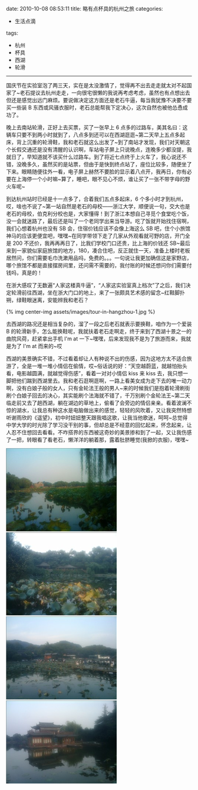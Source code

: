date: 2010-10-08 08:53:11
title: 略有点杯具的杭州之旅
categories:

- 生活点滴

tags:

- 杭州
- 杯具
- 西湖
- 轮滑

---

国庆节在实验室泡了两三天，实在是太没激情了，觉得再不出去走走就太对不起国家了~老石提议去杭州走走，一向很宅很懒的我说再考虑考虑，虽然也有点想出去但还是感觉出远门麻烦。要说做决定这方面还是老石牛逼，每当我犹豫不决要不要买一些装 B 东西或风骚衣服时，老石总能帮我下定决心，这次自然也被他怂恿成功了。

<!--more-->

晚上去南站轮滑，正好上去买票，买了一张早上 6 点多的过路车，美其名曰：这辆车只要不到两小时就到了，八点多到还可以在西湖逛逛~第二天早上五点多起床，背上沉重的轮滑鞋，我和老石就这么出发了~到了南站才发现，我们对天朝这个长假交通还是没有清醒的认识啊，车站电子屏上只说晚点，连晚多少都没提，我就日了，早知道就不该买什么过路车。到了将近七点终于上火车了，我心说还不错，没晚多久，虽然买的是站票，但由于是快到终点站了，座位比较多，随便坐了下来。眼睛随便往外一看，电子屏上赫然不要脸的显示着八点开，我再日，你有必要在上海停一个小时嘛~算了，睡吧，眼不见心不烦，谁让买了一张不带字母的野火车呢~

到达杭州站时已经是十一点多了，合着我们五点多起床，6 个多小时才到杭州，哎，啥也不说了~第一站自然是老石的母校——浙江大学，顺便说一句，交大也是老石的母校，伯克利分校也是，大家懂得！到了浙江本想自己寻觅个食堂吃个饭，没一会就迷路了，最后还是叫了一个老同学出来当导游。吃了饭就开始找住宿啊，我们心想着杭州也没有 SB 会，住宿价钱应该不会像上海这么 SB 吧，住个小旅馆神马的应该更便宜吧，嘿嘿~在同学带领下走了几家从外观看就可野的店，开门全是 200 不还价，我再再再日了，比我们学校门口还贵，比上海的价钱还 SB~最后来到一家貌似家庭旅馆的地方，180，凑合住吧，反正就住一天，准备上楼时老板居然问，你们需要毛巾洗漱用品吗，免费的。。。一句说让我更加确信这是家野店，哪个旅馆不都是直接摆房间里，还问需不需要的，我付账的时候还想问你们需要付钱吗，真是的！

在浙大感叹了无数遍“人家这楼真牛逼”，“人家这实验室真上档次”了之后，我们决定轮滑前往西湖，坐在浙大门口的地上，来了一张颇具艺术感的留念~红鞋脚扑朔，绿鞋眼迷离，安能辨我和老石？

{% img center-img assets/images/tour-in-hangzhou-1.jpg %}

去西湖的路况还是相当复杂的，溜了一段之后老石就表示要换鞋，咱作为一个爱装 B 的轮滑新手，怎么能换鞋呢，我就扶着老石走啊走，终于来到了西湖十景之一的曲院风荷，赶紧拿出手机 I'm at 一下~嘿嘿，后来发现我不是为了旅游而来，我就是为了 I'm at 而来的~哎

西湖的美景确实不错，不过看着却让人有种说不出的伤感，因为这地方太不适合旅游了，全是一堆一堆小情侣在偷情，哎~俗话说的好：“天空越蔚蓝，就越怕抬头看，电影越圆满，就越觉得伤感”，看着一对对小情侣 kiss 来 kiss 去，我只想一脚把他们踹到西湖里去。我和老石逛啊逛啊，一路上看美女成为走下去的唯一动力啊，没有白娘子般的女人，只有金轮法王般的男人~来的时候我们是抱着轮滑刷街刷个白娘子回去的决心，其实能刷个法海就不错了，千万别刷个金轮法王~第二天临走前又去了趟西湖，躺在湖边的草地上，偷看了会旁边的情侣亲亲。看着波澜不惊的湖水，让我总有种这水是电脑做出来的感觉，轻轻的风吹着，又让我突然特想听谢雨欣的《遥望》，初中时妞妞整天跟我唱这歌，让我当他歌迷，呵呵~总觉得中学大学的时光除了学习没干别的事，但却总是不经意的回忆起来，怀念起来，让人忍不住想回去看看。不咋搭界的东西被这奇妙的美景掺和到了一起，又让我伤感了一把，转眼看了看老石，懒洋洋的躺着那，露着肚脐睡觉(我掀的衣服)，嘿嘿~

![](/assets/images/tour-in-hangzhou-2.jpg)
![](/assets/images/tour-in-hangzhou-3.jpg)
![](/assets/images/tour-in-hangzhou-4.jpg)
![](/assets/images/tour-in-hangzhou-5.jpg)
